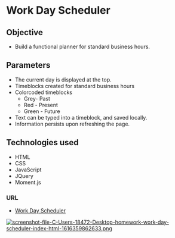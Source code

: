 # Work Day Scheduler

## Objective
* Build a functional planner for standard business hours.

## Parameters
* The current day is displayed at the top.
* Timeblocks created for standard business hours
* Colorcoded timeblocks
    * Grey- Past
    * Red - Present
    * Green - Future
* Text can be typed into a timeblock, and saved locally. 
* Information persists upon refreshing the page.

## Technologies used
* HTML
* CSS
* JavaScript
* JQuery
* Moment.js

### URL
* [Work Day Scheduler](https://ttdunlap33.github.io/work-day-scheduler/)

[![screenshot-file-C-Users-18472-Desktop-homework-work-day-scheduler-index-html-1616359862633.png](https://i.postimg.cc/L5GPvrkp/screenshot-file-C-Users-18472-Desktop-homework-work-day-scheduler-index-html-1616359862633.png)](https://postimg.cc/T5qh3NH7)